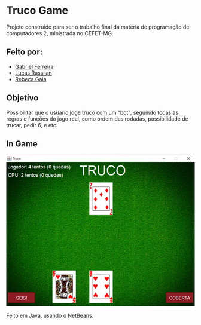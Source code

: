 # Truco Game

Projeto construido para ser o trabalho final da matéria de programação de computadores 2, ministrada no CEFET-MG.

## Feito por:

- [Gabriel Ferreira][l1]
- [Lucas Rassilan][l2]
- [Rebeca Gaia][l3]

## Objetivo

Possibilitar que o usuario joge truco com um "bot", seguindo todas as regras e funções do jogo real, como ordem das rodadas, possibilidade de trucar, pedir 6, e etc.

## In Game

![Game](/Images/Truco.png)

   [l1]: <https://github.com/gabriel-fsantos>
   [l2]: <https://github.com/Lucasrsv1>
   [l3]: <https://github.com/rebgaia>
 
Feito em Java, usando o NetBeans.
